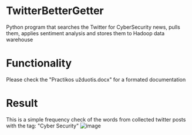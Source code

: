 # TwitterBetterGetter
Python program that searches the Twitter for CyberSecurity news, pulls them, applies sentiment analysis and stores them to Hadoop data warehouse 

# Functionality
Please check the "Practikos užduotis.docx" for a formated documentation

# Result
This is a simple frequency check of the words from collected twitter posts with the tag: "Cyber Security"
![image](https://user-images.githubusercontent.com/24988290/97109773-ce520f80-16dd-11eb-9750-64a3cbc32f6f.png)

